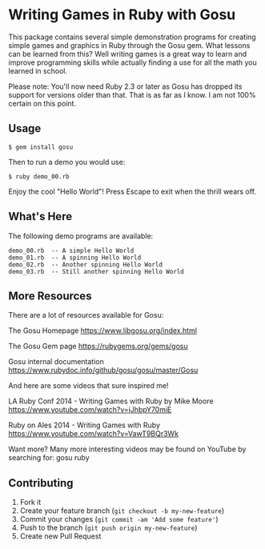# Writing Games in Ruby with Gosu

This package contains several simple demonstration programs for creating
simple games and graphics in Ruby through the Gosu gem. What lessons can be
learned from this? Well writing games is a great way to learn and improve
programming skills while actually finding a use for all the math you learned
in school.

Please note: You'll now need Ruby 2.3 or later as Gosu has dropped its
support for versions older than that. That is as far as I know. I am not 100%
certain on this point.

## Usage

    $ gem install gosu

Then to run a demo you would use:

    $ ruby demo_00.rb

Enjoy the cool "Hello World"! Press Escape to exit when the thrill wears off.


## What's Here

The following demo programs are available:

    demo_00.rb  -- A simple Hello World
    demo_01.rb  -- A spinning Hello World
    demo_02.rb  -- Another spinning Hello World
    demo_03.rb  -- Still another spinning Hello World


## More Resources

There are a lot of resources available for Gosu:

The Gosu Homepage
https://www.libgosu.org/index.html

The Gosu Gem page
https://rubygems.org/gems/gosu

Gosu internal documentation
https://www.rubydoc.info/github/gosu/gosu/master/Gosu

And here are some videos that sure inspired me!

LA Ruby Conf 2014 - Writing Games with Ruby by Mike Moore
https://www.youtube.com/watch?v=jJhbpY70miE

Ruby on Ales 2014 - Writing Games with Ruby
https://www.youtube.com/watch?v=VawT9BQr3Wk

Want more? Many more interesting videos may be found on YouTube by
searching for: gosu ruby


## Contributing

1. Fork it
2. Create your feature branch (`git checkout -b my-new-feature`)
3. Commit your changes (`git commit -am 'Add some feature'`)
4. Push to the branch (`git push origin my-new-feature`)
5. Create new Pull Request
